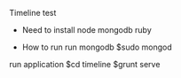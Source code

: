 Timeline test

- Need to install
node
mongodb
ruby

- How to run
run mongodb
$sudo mongod

run application
$cd timeline
$grunt serve
